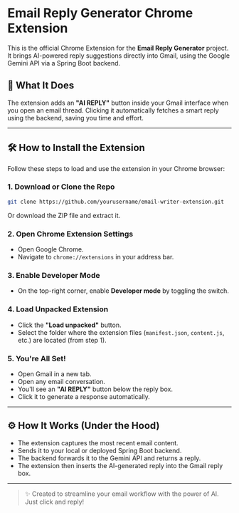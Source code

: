 # Email Reply Generator Chrome Extension

This is the official Chrome Extension for the **Email Reply Generator** project. It brings AI-powered reply suggestions directly into Gmail, using the Google Gemini API via a Spring Boot backend.

## 🔧 What It Does

The extension adds an **"AI REPLY"** button inside your Gmail interface when you open an email thread. Clicking it automatically fetches a smart reply using the backend, saving you time and effort.

---

## 🛠 How to Install the Extension

Follow these steps to load and use the extension in your Chrome browser:

### 1. Download or Clone the Repo

```bash
git clone https://github.com/yourusername/email-writer-extension.git
```

Or download the ZIP file and extract it.

### 2. Open Chrome Extension Settings

* Open Google Chrome.
* Navigate to `chrome://extensions` in your address bar.

### 3. Enable Developer Mode

* On the top-right corner, enable **Developer mode** by toggling the switch.

### 4. Load Unpacked Extension

* Click the **"Load unpacked"** button.
* Select the folder where the extension files (`manifest.json`, `content.js`, etc.) are located (from step 1).

### 5. You're All Set!

* Open Gmail in a new tab.
* Open any email conversation.
* You'll see an **"AI REPLY"** button below the reply box.
* Click it to generate a response automatically.

---

## ⚙️ How It Works (Under the Hood)

* The extension captures the most recent email content.
* Sends it to your local or deployed Spring Boot backend.
* The backend forwards it to the Gemini API and returns a reply.
* The extension then inserts the AI-generated reply into the Gmail reply box.

---

> ✨ Created to streamline your email workflow with the power of AI. Just click and reply!
